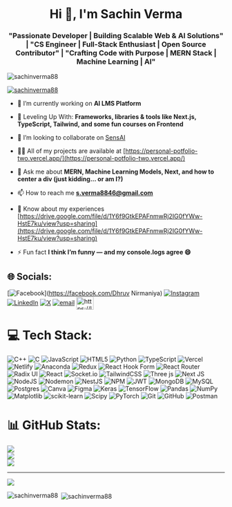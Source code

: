 <h1 align="center">Hi 👋, I'm Sachin Verma</h1>
<h3 align="center">"Passionate Developer | Building Scalable Web & AI Solutions" | "CS Engineer | Full-Stack Enthusiast | Open Source Contributor" | "Crafting Code with Purpose | MERN Stack | Machine Learning | AI"</h3>

<p align="left"> <img src="https://komarev.com/ghpvc/?username=sachinverma88&label=Profile%20views&color=0e75b6&style=flat" alt="sachinverma88" /> </p>

<p align="left"> <a href="https://github.com/ryo-ma/github-profile-trophy"><img src="https://github-profile-trophy.vercel.app/?username=sachinverma88" alt="sachinverma88" /></a> </p>

- 🔭 I’m currently working on **AI LMS Platform**

- 🌱 Leveling Up With: **Frameworks, libraries & tools like Next.js, TypeScript, Tailwind, and some fun courses on Frontend**

- 👯 I’m looking to collaborate on [SensAI](https://sens-ai-phi.vercel.app/)

- 👨‍💻 All of my projects are available at [https://personal-potfolio-two.vercel.app/](https://personal-potfolio-two.vercel.app/)

- 💬 Ask me about **MERN, Machine Learning Models, Next, and how to center a div (just kidding... or am I?)**

- 📫 How to reach me **s.verma8846@gmail.com**

- 📄 Know about my experiences [https://drive.google.com/file/d/1Y6f9GtkEPAFnmwRj2IG0fYWw-HstE7ku/view?usp=sharing](https://drive.google.com/file/d/1Y6f9GtkEPAFnmwRj2IG0fYWw-HstE7ku/view?usp=sharing)

- ⚡ Fun fact **I think I’m funny — and my console.logs agree 😄**

## 🌐 Socials:
[![Facebook](https://img.shields.io/badge/Facebook-%231877F2.svg?logo=Facebook&logoColor=white)](https://facebook.com/Dhruv Nirmaniya) [![Instagram](https://img.shields.io/badge/Instagram-%23E4405F.svg?logo=Instagram&logoColor=white)](https://instagram.com/dhruv_nirmaniya) [![LinkedIn](https://img.shields.io/badge/LinkedIn-%230077B5.svg?logo=linkedin&logoColor=white)]([https://linkedin.com/in/SachinVerma](https://www.linkedin.com/in/sachin-verma-444790188/)) [![X](https://img.shields.io/badge/X-black.svg?logo=X&logoColor=white)](https://x.com/DNirmaniya26405) [![email](https://img.shields.io/badge/Email-D14836?logo=gmail&logoColor=white)](mailto:s.verma8846@gmail.com) <a href="https://www.leetcode.com/https://leetcode.com/u/sachinverma88/" target="blank"><img align="center" src="https://raw.githubusercontent.com/rahuldkjain/github-profile-readme-generator/master/src/images/icons/Social/leet-code.svg" alt="https://leetcode.com/u/sachinverma88/" height="30" width="40" /></a>
</p>

# 💻 Tech Stack:
![C++](https://img.shields.io/badge/c++-%2300599C.svg?style=plastic&logo=c%2B%2B&logoColor=white) ![C](https://img.shields.io/badge/c-%2300599C.svg?style=plastic&logo=c&logoColor=white) ![JavaScript](https://img.shields.io/badge/javascript-%23323330.svg?style=plastic&logo=javascript&logoColor=%23F7DF1E) ![HTML5](https://img.shields.io/badge/html5-%23E34F26.svg?style=plastic&logo=html5&logoColor=white) ![Python](https://img.shields.io/badge/python-3670A0?style=plastic&logo=python&logoColor=ffdd54) ![TypeScript](https://img.shields.io/badge/typescript-%23007ACC.svg?style=plastic&logo=typescript&logoColor=white) ![Vercel](https://img.shields.io/badge/vercel-%23000000.svg?style=plastic&logo=vercel&logoColor=white) ![Netlify](https://img.shields.io/badge/netlify-%23000000.svg?style=plastic&logo=netlify&logoColor=#00C7B7) ![Anaconda](https://img.shields.io/badge/Anaconda-%2344A833.svg?style=plastic&logo=anaconda&logoColor=white) ![Redux](https://img.shields.io/badge/redux-%23593d88.svg?style=plastic&logo=redux&logoColor=white) ![React Hook Form](https://img.shields.io/badge/React%20Hook%20Form-%23EC5990.svg?style=plastic&logo=reacthookform&logoColor=white) ![React Router](https://img.shields.io/badge/React_Router-CA4245?style=plastic&logo=react-router&logoColor=white) ![Radix UI](https://img.shields.io/badge/radix%20ui-161618.svg?style=plastic&logo=radix-ui&logoColor=white) ![React](https://img.shields.io/badge/react-%2320232a.svg?style=plastic&logo=react&logoColor=%2361DAFB) ![Socket.io](https://img.shields.io/badge/Socket.io-black?style=plastic&logo=socket.io&badgeColor=010101) ![TailwindCSS](https://img.shields.io/badge/tailwindcss-%2338B2AC.svg?style=plastic&logo=tailwind-css&logoColor=white) ![Three js](https://img.shields.io/badge/threejs-black?style=plastic&logo=three.js&logoColor=white) ![Next JS](https://img.shields.io/badge/Next-black?style=plastic&logo=next.js&logoColor=white) ![NodeJS](https://img.shields.io/badge/node.js-6DA55F?style=plastic&logo=node.js&logoColor=white) ![Nodemon](https://img.shields.io/badge/NODEMON-%23323330.svg?style=plastic&logo=nodemon&logoColor=%BBDEAD) ![NestJS](https://img.shields.io/badge/nestjs-%23E0234E.svg?style=plastic&logo=nestjs&logoColor=white) ![NPM](https://img.shields.io/badge/NPM-%23CB3837.svg?style=plastic&logo=npm&logoColor=white) ![JWT](https://img.shields.io/badge/JWT-black?style=plastic&logo=JSON%20web%20tokens) ![MongoDB](https://img.shields.io/badge/MongoDB-%234ea94b.svg?style=plastic&logo=mongodb&logoColor=white) ![MySQL](https://img.shields.io/badge/mysql-4479A1.svg?style=plastic&logo=mysql&logoColor=white) ![Postgres](https://img.shields.io/badge/postgres-%23316192.svg?style=plastic&logo=postgresql&logoColor=white) ![Canva](https://img.shields.io/badge/Canva-%2300C4CC.svg?style=plastic&logo=Canva&logoColor=white) ![Figma](https://img.shields.io/badge/figma-%23F24E1E.svg?style=plastic&logo=figma&logoColor=white) ![Keras](https://img.shields.io/badge/Keras-%23D00000.svg?style=plastic&logo=Keras&logoColor=white) ![TensorFlow](https://img.shields.io/badge/TensorFlow-%23FF6F00.svg?style=plastic&logo=TensorFlow&logoColor=white) ![Pandas](https://img.shields.io/badge/pandas-%23150458.svg?style=plastic&logo=pandas&logoColor=white) ![NumPy](https://img.shields.io/badge/numpy-%23013243.svg?style=plastic&logo=numpy&logoColor=white) ![Matplotlib](https://img.shields.io/badge/Matplotlib-%23ffffff.svg?style=plastic&logo=Matplotlib&logoColor=black) ![scikit-learn](https://img.shields.io/badge/scikit--learn-%23F7931E.svg?style=plastic&logo=scikit-learn&logoColor=white) ![Scipy](https://img.shields.io/badge/SciPy-%230C55A5.svg?style=plastic&logo=scipy&logoColor=%white) ![PyTorch](https://img.shields.io/badge/PyTorch-%23EE4C2C.svg?style=plastic&logo=PyTorch&logoColor=white) ![Git](https://img.shields.io/badge/git-%23F05033.svg?style=plastic&logo=git&logoColor=white) ![GitHub](https://img.shields.io/badge/github-%23121011.svg?style=plastic&logo=github&logoColor=white) ![Postman](https://img.shields.io/badge/Postman-FF6C37?style=plastic&logo=postman&logoColor=white)
# 📊 GitHub Stats:
![](https://github-readme-stats.vercel.app/api?username=SachinVerma88&theme=dark&hide_border=false&include_all_commits=false&count_private=false)<br/>
![](https://nirzak-streak-stats.vercel.app/?user=SachinVerma88&theme=dark&hide_border=false)<br/>
![](https://github-readme-stats.vercel.app/api/top-langs/?username=SachinVerma88&theme=dark&hide_border=false&include_all_commits=false&count_private=false&layout=compact)

---
[![](https://visitcount.itsvg.in/api?id=SachinVerma88&icon=0&color=0)](https://visitcount.itsvg.in)

<!-- Proudly created with GPRM ( https://gprm.itsvg.in ) -->

<p><img align="left" src="https://github-readme-stats.vercel.app/api/top-langs?username=sachinverma88&show_icons=true&locale=en&layout=compact" alt="sachinverma88" /></p>

<p>&nbsp;<img align="center" src="https://github-readme-stats.vercel.app/api?username=sachinverma88&show_icons=true&locale=en" alt="sachinverma88" /></p>
